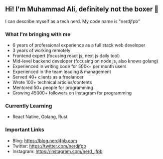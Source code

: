 ## Hi! I'm Muhammad Ali, definitely not the boxer 👋

I can describe myself as a tech nerd. My code name is "nerdjfpb"

### What I'm bringing with me
- 6 years of professional experience as a full stack web developer
- 3 years of working remotely
- Frontend expert (focusing react js, next js daily tool)
- Mid-level backend developer (focusing on node js, also knows golang)
- Experienced in writing code for 500k+ per month users
- Experienced in the team leading & management
- Served 40+ clients as a freelancer
- Wrote 100+ technical articles/contents
- Mentored 50+ people for programming
- Growing 45000+ followers on Instagram for programming


### Currently Learning
- React Native, Golang, Rust


### Important Links

- Blog: https://blog.nerdjfpb.com
- Twitter: https://twitter.com/nerdjfpb
- Instagram: https://instagram.com/nerd_jfpb
